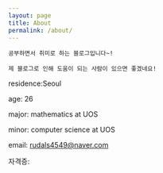 ```yaml
---
layout: page
title: About
permalink: /about/
---
```


```
공부하면서 취미로 하는 블로그입니다~!

제 블로그로 인해 도움이 되는 사람이 있으면 좋겠네요!
```

residence:Seoul

age: 26

major: mathematics at UOS

minor: computer science at UOS

email: rudals4549@naver.com

자격증: 
